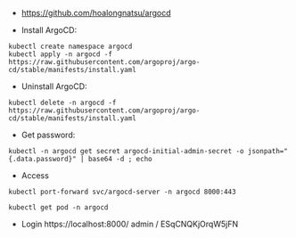 - https://github.com/hoalongnatsu/argocd

- Install ArgoCD:
```
kubectl create namespace argocd
kubectl apply -n argocd -f https://raw.githubusercontent.com/argoproj/argo-cd/stable/manifests/install.yaml
```

- Uninstall ArgoCD:
```
kubectl delete -n argocd -f https://raw.githubusercontent.com/argoproj/argo-cd/stable/manifests/install.yaml
```

- Get password:
```
kubectl -n argocd get secret argocd-initial-admin-secret -o jsonpath="{.data.password}" | base64 -d ; echo
```

- Access
```
kubectl port-forward svc/argocd-server -n argocd 8000:443
```

```
kubectl get pod -n argocd
```

- Login
https://localhost:8000/
admin / ESqCNQKjOrqW5jFN
